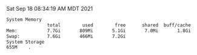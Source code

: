 Sat Sep 18 08:34:19 AM MDT 2021
```bash
System Memory
               total        used        free      shared  buff/cache   available
Mem:           7.7Gi       809Mi       5.1Gi       7.0Mi       1.8Gi       6.5Gi
Swap:          7.6Gi       466Mi       7.2Gi
System Storage
655M	.
```
```bash
